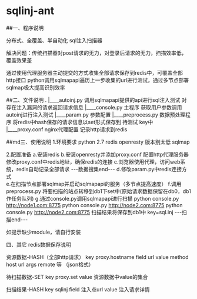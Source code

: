 # sqlinj-ant

##一、程序说明

分布式、全覆盖、半自动化 sql注入扫描器

解决问题：传统扫描器对post请求的无力，对登录后请求的无力，扫描效率低，覆盖效果差

通过使用代理服务器主动提交的方式收集全部请求保存到redis中，可覆盖全部http接口
python调用sqlmapapi遍历上一步收集的url进行测试，通过多节点部署sqlmap极大提高识别效率


##二、文件说明
.
|____autoinj.py 			调用sqlmapapi提供的api进行sql注入测试 对存在注入漏洞的请求返回请求信息
|____console.py 			主程序  获取用户参数调用autoinj进行注入测试
|____param.py 				参数配置
|____preprocess.py 			数据预处理程序 将redis中hash保存的请求信息以set形式保存到 待测试 key中
|____proxy.conf 			nginx代理配置 记录http请求到redis

##md三、使用说明
1.环境要求
python 2.7
redis
openresty 版本别太低
sqlmap

2.配置准备
a.安装redis
b.安装openresty并添加proxy.conf 配置http代理服务器 修改proxy.conf中redis地址，确保redis的连接
c.浏览器使用代理，访问web系统，redis自动记录全部请求
 ---数据搜集end---
d.修改param.py中redis连接方式  
e.在扫描节点部署sqlmap并启动sqlmapapi的服务（多节点提高速度）
f.调用preprocess.py 将要扫描的站点转移到db1下set中(原始请求数据保留在db0，db1作任务队列)
g.通过console.py调用sqlmapapi进行扫描
  python console.py http://node1.com:8775
  python console.py http://node2.com:8775
  python console.py http://node2.com:8775
  扫描结果将保存到db1中 key=sql.inj
 ---扫描end---

 如提示缺少module，请自行安装

 四、其它
 redis数据保存说明

 资源数据-HASH（全部http请求）
 key 		proxy.hostname
 field 		url
 value 		method host url args remote 等 （json格式）

待扫描数据-SET
key 		proxy.set
value 		资源数据中value的集合

扫描结果-HASH
key 		sqlinj
field 		注入点url
value 		注入请求详情



